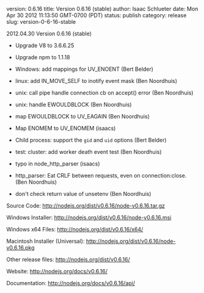 version: 0.6.16
title: Version 0.6.16 (stable)
author: Isaac Schlueter
date: Mon Apr 30 2012 11:13:50 GMT-0700 (PDT)
status: publish
category: release
slug: version-0-6-16-stable

<p>2012.04.30 Version 0.6.16 (stable)

</p>
<ul>
<li><p>Upgrade V8 to 3.6.6.25</p>
</li>
<li><p>Upgrade npm to 1.1.18</p>
</li>
<li><p>Windows: add mappings for UV_ENOENT (Bert Belder)</p>
</li>
<li><p>linux: add IN_MOVE_SELF to inotify event mask (Ben Noordhuis)</p>
</li>
<li><p>unix: call pipe handle connection cb on accept() error (Ben Noordhuis)</p>
</li>
<li><p>unix: handle EWOULDBLOCK (Ben Noordhuis)</p>
</li>
<li><p>map EWOULDBLOCK to UV_EAGAIN (Ben Noordhuis)</p>
</li>
<li><p>Map ENOMEM to UV_ENOMEM (isaacs)</p>
</li>
<li><p>Child process: support the <code>gid</code> and <code>uid</code> options (Bert Belder)</p>
</li>
<li><p>test: cluster: add worker death event test (Ben Noordhuis)</p>
</li>
<li><p>typo in node_http_parser (isaacs)</p>
</li>
<li><p>http_parser: Eat CRLF between requests, even on connection:close. (Ben Noordhuis)</p>
</li>
<li><p>don&#39;t check return value of unsetenv (Ben Noordhuis)</p>
</li>
</ul>
<p>Source Code: <a href="http://nodejs.org/dist/v0.6.16/node-v0.6.16.tar.gz">http://nodejs.org/dist/v0.6.16/node-v0.6.16.tar.gz</a>

</p>
<p>Windows Installer: <a href="http://nodejs.org/dist/v0.6.16/node-v0.6.16.msi">http://nodejs.org/dist/v0.6.16/node-v0.6.16.msi</a>

</p>
<p>Windows x64 Files: <a href="http://nodejs.org/dist/v0.6.16/x64/">http://nodejs.org/dist/v0.6.16/x64/</a>

</p>
<p>Macintosh Installer (Universal): <a href="http://nodejs.org/dist/v0.6.16/node-v0.6.16.pkg">http://nodejs.org/dist/v0.6.16/node-v0.6.16.pkg</a>

</p>
<p>Other release files: <a href="http://nodejs.org/dist/v0.6.16/">http://nodejs.org/dist/v0.6.16/</a>

</p>
<p>Website: <a href="http://nodejs.org/docs/v0.6.16/">http://nodejs.org/docs/v0.6.16/</a>

</p>
<p>Documentation: <a href="http://nodejs.org/docs/v0.6.16/api/">http://nodejs.org/docs/v0.6.16/api/</a>
</p>
